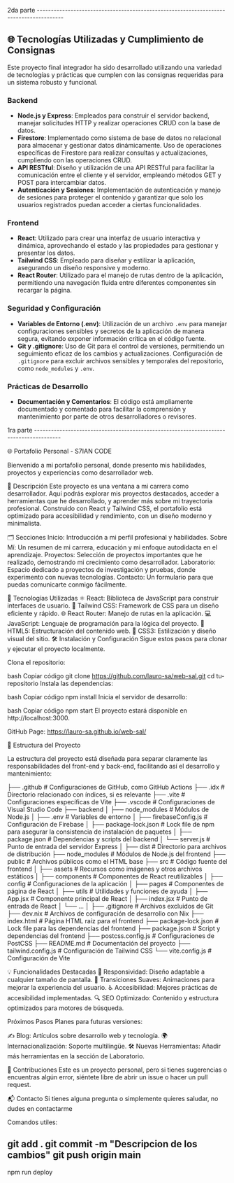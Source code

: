2da parte ---------------------------------------------------------------------------------------

## 🌐 Tecnologías Utilizadas y Cumplimiento de Consignas

Este proyecto final integrador ha sido desarrollado utilizando una variedad de tecnologías y prácticas que cumplen con las consignas requeridas para un sistema robusto y funcional.

### Backend

- **Node.js y Express**: Empleados para construir el servidor backend, manejar solicitudes HTTP y realizar operaciones CRUD con la base de datos.
- **Firestore**: Implementado como sistema de base de datos no relacional para almacenar y gestionar datos dinámicamente. Uso de operaciones específicas de Firestore para realizar consultas y actualizaciones, cumpliendo con las operaciones CRUD.
- **API RESTful**: Diseño y utilización de una API RESTful para facilitar la comunicación entre el cliente y el servidor, empleando métodos GET y POST para intercambiar datos.
- **Autenticación y Sesiones**: Implementación de autenticación y manejo de sesiones para proteger el contenido y garantizar que solo los usuarios registrados puedan acceder a ciertas funcionalidades.

### Frontend

- **React**: Utilizado para crear una interfaz de usuario interactiva y dinámica, aprovechando el estado y las propiedades para gestionar y presentar los datos.
- **Tailwind CSS**: Empleado para diseñar y estilizar la aplicación, asegurando un diseño responsive y moderno.
- **React Router**: Utilizado para el manejo de rutas dentro de la aplicación, permitiendo una navegación fluida entre diferentes componentes sin recargar la página.

### Seguridad y Configuración

- **Variables de Entorno (.env)**: Utilización de un archivo `.env` para manejar configuraciones sensibles y secretos de la aplicación de manera segura, evitando exponer información crítica en el código fuente.
- **Git y .gitignore**: Uso de Git para el control de versiones, permitiendo un seguimiento eficaz de los cambios y actualizaciones. Configuración de `.gitignore` para excluir archivos sensibles y temporales del repositorio, como `node_modules` y `.env`.

### Prácticas de Desarrollo

- **Documentación y Comentarios**: El código está ampliamente documentado y comentado para facilitar la comprensión y mantenimiento por parte de otros desarrolladores o revisores.


1ra parte ---------------------------------------------------------------------------------------

🌐 Portafolio Personal - S7IAN CODE

Bienvenido a mi portafolio personal, donde presento mis habilidades, proyectos y experiencias como desarrollador web.

📄 Descripción
Este proyecto es una ventana a mi carrera como desarrollador. Aquí podrás explorar mis proyectos destacados, acceder a herramientas que he desarrollado, y aprender más sobre mi trayectoria profesional. Construido con React y Tailwind CSS, el portafolio está optimizado para accesibilidad y rendimiento, con un diseño moderno y minimalista.

🗂 Secciones
Inicio: Introducción a mi perfil profesional y habilidades.
Sobre Mí: Un resumen de mi carrera, educación y mi enfoque autodidacta en el aprendizaje.
Proyectos: Selección de proyectos importantes que he realizado, demostrando mi crecimiento como desarrollador.
Laboratorio: Espacio dedicado a proyectos de investigación y pruebas, donde experimento con nuevas tecnologías.
Contacto: Un formulario para que puedas comunicarte conmigo fácilmente.

🚀 Tecnologías Utilizadas
⚛️ React: Biblioteca de JavaScript para construir interfaces de usuario.
🎨 Tailwind CSS: Framework de CSS para un diseño eficiente y rápido.
🌐 React Router: Manejo de rutas en la aplicación.
💻 JavaScript: Lenguaje de programación para la lógica del proyecto.
📄 HTML5: Estructuración del contenido web.
🎨 CSS3: Estilización y diseño visual del sitio.
🛠 Instalación y Configuración
Sigue estos pasos para clonar y ejecutar el proyecto localmente.

Clona el repositorio:

bash
Copiar código
git clone https://github.com/lauro-sa/web-sal.git
cd tu-repositorio
Instala las dependencias:

bash
Copiar código
npm install
Inicia el servidor de desarrollo:

bash
Copiar código
npm start
El proyecto estará disponible en http://localhost:3000.

GitHub Page: https://lauro-sa.github.io/web-sal/

📁 Estructura del Proyecto

La estructura del proyecto está diseñada para separar claramente las responsabilidades del front-end y back-end, facilitando así el desarrollo y mantenimiento:

├── .github                  # Configuraciones de GitHub, como GitHub Actions
├── .idx                     # Directorio relacionado con índices, si es relevante
├── .vite                    # Configuraciones específicas de Vite
├── .vscode                  # Configuraciones de Visual Studio Code
├── backend
│   ├── node_modules         # Módulos de Node.js
│   ├── .env                 # Variables de entorno
│   ├── firebaseConfig.js    # Configuración de Firebase
│   ├── package-lock.json    # Lock file de npm para asegurar la consistencia de instalación de paquetes
│   ├── package.json         # Dependencias y scripts del backend
│   └── server.js            # Punto de entrada del servidor Express
│
├── dist                     # Directorio para archivos de distribución
├── node_modules             # Módulos de Node.js del frontend
├── public                   # Archivos públicos como el HTML base
├── src                      # Código fuente del frontend
│   ├── assets               # Recursos como imágenes y otros archivos estáticos
│   ├── components           # Componentes de React reutilizables
│   ├── config               # Configuraciones de la aplicación
│   ├── pages                # Componentes de página de React
│   ├── utils                # Utilidades y funciones de ayuda
│   ├── App.jsx              # Componente principal de React
│   ├── index.jsx            # Punto de entrada de React
│   └── ...
│
├── .gitignore               # Archivos excluidos de Git
├── dev.nix                  # Archivos de configuración de desarrollo con Nix
├── index.html               # Página HTML raíz para el frontend
├── package-lock.json        # Lock file para las dependencias del frontend
├── package.json             # Script y dependencias del frontend
├── postcss.config.js        # Configuraciones de PostCSS
├── README.md                # Documentación del proyecto
├── tailwind.config.js       # Configuración de Tailwind CSS
└── vite.config.js           # Configuración de Vite


💡 Funcionalidades Destacadas
📱 Responsividad: Diseño adaptable a cualquier tamaño de pantalla.
💫 Transiciones Suaves: Animaciones para mejorar la experiencia del usuario.
♿ Accesibilidad: Mejores prácticas de accesibilidad implementadas.
🔍 SEO Optimizado: Contenido y estructura optimizados para motores de búsqueda.

Próximos Pasos
Planes para futuras versiones:

✍️ Blog: Artículos sobre desarrollo web y tecnología.
🌍 Internacionalización: Soporte multilingüe.
🛠 Nuevas Herramientas: Añadir más herramientas en la sección de Laboratorio.


🤝 Contribuciones
Este es un proyecto personal, pero si tienes sugerencias o encuentras algún error, siéntete libre de abrir un issue o hacer un pull request.

📬 Contacto
Si tienes alguna pregunta o simplemente quieres saludar, no dudes en contactarme

Comandos utiles:

git add .
git commit -m "Descripcion de los cambios"
git push origin main
-
npm run deploy